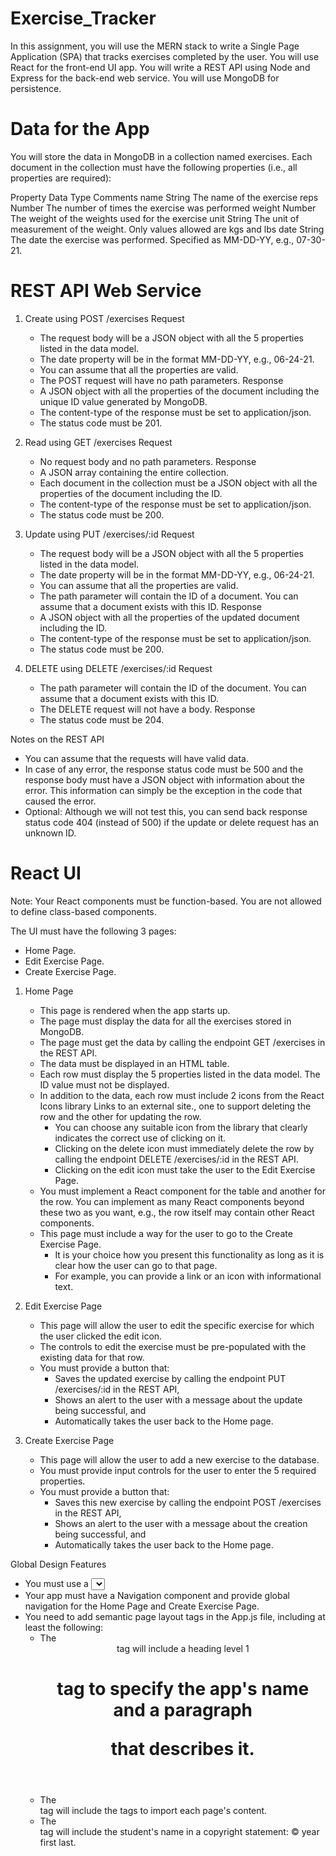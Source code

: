 # Exercise_Tracker

In this assignment, you will use the MERN stack to write a Single Page Application (SPA) that tracks exercises completed by the user. You will use React for the front-end UI app. You will write a REST API using Node and Express for the back-end web service. You will use MongoDB for persistence.

# Data for the App
You will store the data in MongoDB in a collection named exercises. Each document in the collection must have the following properties (i.e., all properties are required):

  Property	Data Type	  Comments
  name	    String	    The name of the exercise
  reps	    Number	    The number of times the exercise was performed
  weight	  Number	    The weight of the weights used for the exercise
  unit	    String	    The unit of measurement of the weight. Only values allowed are kgs and lbs
  date	    String 	    The date the exercise was performed. Specified as MM-DD-YY, e.g., 07-30-21.
  
# REST API Web Service

1. Create using POST /exercises
  Request
    - The request body will be a JSON object with all the 5 properties listed in the data model.
    - The date property will be in the format MM-DD-YY, e.g., 06-24-21.
    - You can assume that all the properties are valid.
    - The POST request will have no path parameters.
  Response
    - A JSON object with all the properties of the document including the unique ID value generated by MongoDB.
    - The content-type of the response must be set to application/json.
    - The status code must be 201.
    
2. Read using GET /exercises
  Request
    - No request body and no path parameters.
  Response
    - A JSON array containing the entire collection.
    - Each document in the collection must be a JSON object with all the properties of the document including the ID.
    - The content-type of the response must be set to application/json.
    - The status code must be 200.
    
3. Update using PUT /exercises/:id
  Request
    - The request body will be a JSON object with all the 5 properties listed in the data model.
    - The date property will be in the format MM-DD-YY, e.g., 06-24-21.
    - You can assume that all the properties are valid.
    - The path parameter will contain the ID of a document. You can assume that a document exists with this ID.
  Response
    - A JSON object with all the properties of the updated document including the ID.
    - The content-type of the response must be set to application/json.
    - The status code must be 200.

4. DELETE using DELETE /exercises/:id
  Request
    - The path parameter will contain the ID of the document. You can assume that a document exists with this ID.
    - The DELETE request will not have a body.
  Response
    - The status code must be 204.
    
Notes on the REST API
  - You can assume that the requests will have valid data.
  - In case of any error, the response status code must be 500 and the response body must have a JSON object with information about the error. This information can simply be the exception in the code that caused the error.
  - Optional: Although we will not test this, you can send back response status code 404 (instead of 500) if the update or delete request has an unknown ID.

# React UI
Note: Your React components must be function-based. You are not allowed to define class-based components.

The UI must have the following 3 pages:
  - Home Page.
  - Edit Exercise Page.
  - Create Exercise Page.


1. Home Page
    - This page is rendered when the app starts up.
    - The page must display the data for all the exercises stored in MongoDB.
    - The page must get the data by calling the endpoint GET /exercises in the REST API.
    - The data must be displayed in an HTML table.
    - Each row must display the 5 properties listed in the data model. The ID value must not be displayed.
    - In addition to the data, each row must include 2 icons from the React Icons library Links to an external site., one to support deleting the row and the other for updating the row.
        - You can choose any suitable icon from the library that clearly indicates the correct use of clicking on it.
        - Clicking on the delete icon must immediately delete the row by calling the endpoint DELETE /exercises/:id in the REST API.
        - Clicking on the edit icon must take the user to the Edit Exercise Page.
    - You must implement a React component for the table and another for the row. You can implement as many React components beyond these two as you want, e.g., the row itself may contain other React components.
    - This page must include a way for the user to go to the Create Exercise Page.
        - It is your choice how you present this functionality as long as it is clear how the user can go to that page.
        - For example, you can provide a link or an icon with informational text.
    
2. Edit Exercise Page
    - This page will allow the user to edit the specific exercise for which the user clicked the edit icon.
    - The controls to edit the exercise must be pre-populated with the existing data for that row.
    - You must provide a button that:
        - Saves the updated exercise by calling the endpoint PUT /exercises/:id in the REST API,
        - Shows an alert to the user with a message about the update being successful, and
        - Automatically takes the user back to the Home page.

3. Create Exercise Page
    - This page will allow the user to add a new exercise to the database.
    - You must provide input controls for the user to enter the 5 required properties.
    - You must provide a button that:
        - Saves this new exercise by calling the endpoint POST /exercises in the REST API,
        - Shows an alert to the user with a message about the creation being successful, and
        - Automatically takes the user back to the Home page.
      
      
Global Design Features
  - You must use a <select> element to provide the options for selecting the value of units in the Edit Exercise Page and the Create Exercise Page.
  - Your app must have a Navigation component and provide global navigation for the Home Page and Create Exercise Page.
  - You need to add semantic page layout tags in the App.js file, including at least the following:
      - The <header> tag will include a heading level 1 <h1> tag to specify the app's name and a paragraph <p> that describes it.
      - The <main> tag will include the <Route> tags to import each page's content.
      - The <footer> tag will include the student's name in a copyright statement: © year first last.
